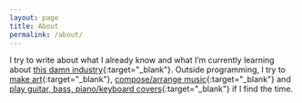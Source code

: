 ```yaml
---
layout: page
title: About
permalink: /about/
---
```


I try to write about what I already know and what I’m currently learning about [this damn industry](https://code.tutsplus.com/articles/this-damn-industry--net-17054){:target="_blank"}. Outside programming, I try to [make art](https://kennyalmendral.artstation.com/){:target="_blank"}, [compose/arrange music](https://soundcloud.com/kennyalmendral){:target="_blank"} and [play guitar, bass, piano/keyboard covers](https://www.youtube.com/kennyalmendral){:target="_blank"} if I find the time.
